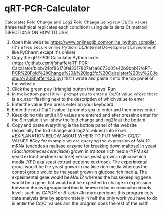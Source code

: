 # qRT-PCR-Calculator
Calculates Fold Change and Log2 Fold Change using raw Ct/Cq values (three technical replicates each condition) using delta delta Ct method
DIRECTIONS ON HOW TO USE:
1. Open this website: https://www.onlinegdb.com/online_python_compiler   (it's a free secure online Python IDE/Internal Development Environment like PyCharm except it's online)
2.  Copy the qRT-PCR Calculator Python code (https://github.com/jfshaffe/qRT-PCR-Calculator/blob/24bf86173fe13317807afba6673d05e42b9bbb12/qRT-PCR%20Fold%20Change%20&%20log2fc%20Calculator%20by%20Joshua%20Shaffer%20.py) that I wrote and paste it into the top panel of the website 
3.  Click the green play (triangle) button that says 'Run'
4.  In the bottom panel it will prompt you to enter a Cq/Ct value where there is a cursor flashing next to the description of which value to enter
5.  Enter the value then press enter on your keyboard
6.  Enter the next Cq/Ct value it prompts you to enter and then press enter
7.  Keep doing this until all 9 values are entered and after pressing enter for the 9th value it will show the fold change and log2fc at the bottom
8.  Copy and paste everything in the bottom panel of the website (especially the fold change and log2fc values) into Excel 
#EXPLANATION BELOW ABOUT WHERE TO PUT WHICH CQ/CT VALUES 
#Say for example we are querying the expression of _MAL12_ mRNA (encodes a maltase enzyme for breaking down maltose) in yeast (_Saccharomyces cerevisiae_) grown in maltose rich media (YPM aka yeast extract peptone maltose) versus yeast grown in glucose rich media (YPD aka yeast extract peptone dextrose). The experimental group would be the yeast grown in maltose rich media whereas the control group would be the yeast grown in glucose rich media. The experimental gene would be _MAL12_ whereas the housekeeping gene would be a gene that would not be expected to change in expression between the two groups and that is known to be expressed at steady levels such as _GAPDH_ or _B-actin_
#In my experience this program cuts data analysis time by approximately in half the only work you have to do is enter the Cq/Ct values and the program does the rest of the math
